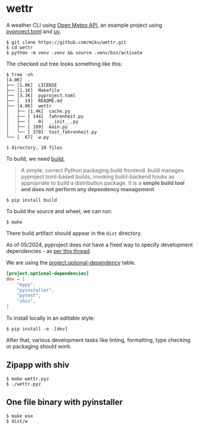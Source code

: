 # wettr

A weather CLI using [Open Meteo API](https://open-meteo.com/), an example
project using
[pyproject.toml](https://packaging.python.org/en/latest/guides/writing-pyproject-toml/#writing-pyproject-toml)
and [uv](https://astral.sh/blog/uv).

```
$ git clone https://github.com/miku/wettr.git
$ cd wettr
$ python -m venv .venv && source .venv/bin/activate
```

The checked out tree looks something like this:

```
$ tree -sh
[4.0K]  .
├── [1.0K]  LICENSE
├── [1.1K]  Makefile
├── [3.3K]  pyproject.toml
├── [  19]  README.md
├── [4.0K]  wettr
│   ├── [1.4K]  cache.py
│   ├── [ 144]  fahrenheit.py
│   ├── [   0]  __init__.py
│   ├── [ 189]  main.py
│   └── [ 370]  test_fahrenheit.py
└── [  67]  w.py

1 directory, 10 files
```

To build, we need [build](https://build.pypa.io/en/stable/),

> A simple, correct Python packaging build frontend. build manages
> pyproject.toml-based builds, invoking build-backend hooks as appropriate to
> build a distribution package. It is a **simple build tool and does not perform
> any dependency management**.

```
$ pip install build
```

To build the source and wheel, we can run:

```
$ make
```

There build artifact should appear in the `dist` directory.

As of 05/2024, pyproject does not have a fixed way to specify development
dependencies - as [per this thread](https://discuss.python.org/t/development-dependencies-in-pyproject-toml/26149).

We are using the [project.optional-dependency](https://setuptools.pypa.io/en/latest/userguide/dependency_management.html#optional-dependencies) table.

```toml
[project.optional-dependencies]
dev = [
    "mypy",
    "pyinstaller",
    "pytest",
    "shiv",
]
```

To install locally in an *editable* style:

```
$ pip install -e .[dev]
```

After that, various development tasks like linting, formatting, type checking
or packaging should work.

## Zipapp with shiv

```
$ make wettr.pyz
$ ./wettr.pyz
```

## One file binary with pyinstaller

```
$ make exe
$ dist/w
```
